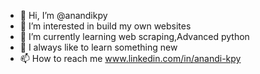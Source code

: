 - 👋 Hi, I’m @anandikpy
- 👀 I’m interested in build my own websites
- 🌱 I’m currently learning web scraping,Advanced python
- 🌼 I always like to learn something new
- 📫 How to reach me www.linkedin.com/in/anandi-kpy

<!---
aanukpy/aanukpy is a ✨ special ✨ repository because its `README.md` (this file) appears on your GitHub profile.
You can click the Preview link to take a look at your changes.
--->
